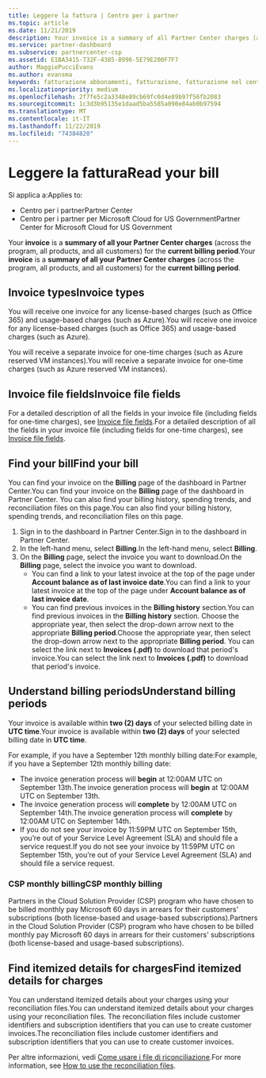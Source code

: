 ```yaml
---
title: Leggere la fattura | Centro per i partner
ms.topic: article
ms.date: 11/21/2019
description: Your invoice is a summary of all Partner Center charges (across the program, products, and customers) for the current monthly period.
ms.service: partner-dashboard
ms.subservice: partnercenter-csp
ms.assetid: E1BA3415-732F-4385-8996-5E79E200F7F7
author: MaggiePucciEvans
ms.author: evansma
keywords: fatturazione abbonamenti, fatturazione, fatturazione nel centro per i partner, centri per i partner fatturazione, leggere la fattura, fattura, fattura del centro per i partner, fattura CSP, dove è la fattura?
ms.localizationpriority: medium
ms.openlocfilehash: 2f7fe5c2a3348e89cb69fc0d4e89b97f56fb2083
ms.sourcegitcommit: 1c3d3b95135e1daad5ba5585a090e84ab0b97594
ms.translationtype: MT
ms.contentlocale: it-IT
ms.lasthandoff: 11/22/2019
ms.locfileid: "74384820"
---
```

# <a name="read-your-bill"></a><span data-ttu-id="705c7-104">Leggere la fattura</span><span class="sxs-lookup"><span data-stu-id="705c7-104">Read your bill</span></span>

<span data-ttu-id="705c7-105">Si applica a:</span><span class="sxs-lookup"><span data-stu-id="705c7-105">Applies to:</span></span>

- <span data-ttu-id="705c7-106">Centro per i partner</span><span class="sxs-lookup"><span data-stu-id="705c7-106">Partner Center</span></span>
- <span data-ttu-id="705c7-107">Centro per i partner per Microsoft Cloud for US Government</span><span class="sxs-lookup"><span data-stu-id="705c7-107">Partner Center for Microsoft Cloud for US Government</span></span>

<span data-ttu-id="705c7-108">Your **invoice** is a **summary of all your Partner Center charges** (across the program, all products, and all customers) for the **current billing period**.</span><span class="sxs-lookup"><span data-stu-id="705c7-108">Your **invoice** is a **summary of all your Partner Center charges** (across the program, all products, and all customers) for the **current billing period**.</span></span>

## <a name="invoice-types"></a><span data-ttu-id="705c7-109">Invoice types</span><span class="sxs-lookup"><span data-stu-id="705c7-109">Invoice types</span></span>

<span data-ttu-id="705c7-110">You will receive one invoice for any license-based charges (such as Office 365) and usage-based charges (such as Azure).</span><span class="sxs-lookup"><span data-stu-id="705c7-110">You will receive one invoice for any license-based charges (such as Office 365) and usage-based charges (such as Azure).</span></span>

<span data-ttu-id="705c7-111">You will receive a separate invoice for one-time charges (such as Azure reserved VM instances).</span><span class="sxs-lookup"><span data-stu-id="705c7-111">You will receive a separate invoice for one-time charges (such as Azure reserved VM instances).</span></span>

## <a name="invoice-file-fields"></a><span data-ttu-id="705c7-112">Invoice file fields</span><span class="sxs-lookup"><span data-stu-id="705c7-112">Invoice file fields</span></span>

<span data-ttu-id="705c7-113">For a detailed description of all the fields in your invoice file (including fields for one-time charges), see [Invoice file fields](invoice-file.md).</span><span class="sxs-lookup"><span data-stu-id="705c7-113">For a detailed description of all the fields in your invoice file (including fields for one-time charges), see [Invoice file fields](invoice-file.md).</span></span>

## <a name="find-your-bill"></a><span data-ttu-id="705c7-114">Find your bill</span><span class="sxs-lookup"><span data-stu-id="705c7-114">Find your bill</span></span>

<span data-ttu-id="705c7-115">You can find your invoice on the **Billing** page of the dashboard in Partner Center.</span><span class="sxs-lookup"><span data-stu-id="705c7-115">You can find your invoice on the **Billing** page of the dashboard in Partner Center.</span></span> <span data-ttu-id="705c7-116">You can also find your billing history, spending trends, and reconciliation files on this page.</span><span class="sxs-lookup"><span data-stu-id="705c7-116">You can also find your billing history, spending trends, and reconciliation files on this page.</span></span>

1. <span data-ttu-id="705c7-117">Sign in to the dashboard in Partner Center.</span><span class="sxs-lookup"><span data-stu-id="705c7-117">Sign in to the dashboard in Partner Center.</span></span>
2. <span data-ttu-id="705c7-118">In the left-hand menu, select **Billing**.</span><span class="sxs-lookup"><span data-stu-id="705c7-118">In the left-hand menu, select **Billing**.</span></span>
3. <span data-ttu-id="705c7-119">On the **Billing** page, select the invoice you want to download.</span><span class="sxs-lookup"><span data-stu-id="705c7-119">On the **Billing** page, select the invoice you want to download.</span></span>
    - <span data-ttu-id="705c7-120">You can find a link to your latest invoice at the top of the page under **Account balance as of last invoice date**.</span><span class="sxs-lookup"><span data-stu-id="705c7-120">You can find a link to your latest invoice at the top of the page under **Account balance as of last invoice date**.</span></span>
    - <span data-ttu-id="705c7-121">You can find previous invoices in the **Billing history** section.</span><span class="sxs-lookup"><span data-stu-id="705c7-121">You can find previous invoices in the **Billing history** section.</span></span> <span data-ttu-id="705c7-122">Choose the appropriate year, then select the drop-down arrow next to the appropriate **Billing period**.</span><span class="sxs-lookup"><span data-stu-id="705c7-122">Choose the appropriate year, then select the drop-down arrow next to the appropriate **Billing period**.</span></span> <span data-ttu-id="705c7-123">You can select the link next to **Invoices (.pdf)** to download that period's invoice.</span><span class="sxs-lookup"><span data-stu-id="705c7-123">You can select the link next to **Invoices (.pdf)** to download that period's invoice.</span></span>

## <a name="understand-billing-periods"></a><span data-ttu-id="705c7-124">Understand billing periods</span><span class="sxs-lookup"><span data-stu-id="705c7-124">Understand billing periods</span></span>

<span data-ttu-id="705c7-125">Your invoice is available within **two (2) days** of your selected billing date in **UTC time**.</span><span class="sxs-lookup"><span data-stu-id="705c7-125">Your invoice is available within **two (2) days** of your selected billing date in **UTC time**.</span></span>

<span data-ttu-id="705c7-126">For example, if you have a September 12th monthly billing date:</span><span class="sxs-lookup"><span data-stu-id="705c7-126">For example, if you have a September 12th monthly billing date:</span></span>

- <span data-ttu-id="705c7-127">The invoice generation process will **begin** at 12:00AM UTC on September 13th.</span><span class="sxs-lookup"><span data-stu-id="705c7-127">The invoice generation process will **begin** at 12:00AM UTC on September 13th.</span></span>
- <span data-ttu-id="705c7-128">The invoice generation process will **complete** by 12:00AM UTC on September 14th.</span><span class="sxs-lookup"><span data-stu-id="705c7-128">The invoice generation process will **complete** by 12:00AM UTC on September 14th.</span></span>
- <span data-ttu-id="705c7-129">If you do not see your invoice by 11:59PM UTC on September 15th, you’re out of your Service Level Agreement (SLA) and should file a service request.</span><span class="sxs-lookup"><span data-stu-id="705c7-129">If you do not see your invoice by 11:59PM UTC on September 15th, you’re out of your Service Level Agreement (SLA) and should file a service request.</span></span>

### <a name="csp-monthly-billing"></a><span data-ttu-id="705c7-130">CSP monthly billing</span><span class="sxs-lookup"><span data-stu-id="705c7-130">CSP monthly billing</span></span>

<span data-ttu-id="705c7-131">Partners in the Cloud Solution Provider (CSP) program who have chosen to be billed monthly pay Microsoft 60 days in arrears for their customers' subscriptions (both license-based and usage-based subscriptions).</span><span class="sxs-lookup"><span data-stu-id="705c7-131">Partners in the Cloud Solution Provider (CSP) program who have chosen to be billed monthly pay Microsoft 60 days in arrears for their customers' subscriptions (both license-based and usage-based subscriptions).</span></span>

## <a name="find-itemized-details-for-charges"></a><span data-ttu-id="705c7-132">Find itemized details for charges</span><span class="sxs-lookup"><span data-stu-id="705c7-132">Find itemized details for charges</span></span>

<span data-ttu-id="705c7-133">You can understand itemized details about your charges using your reconciliation files.</span><span class="sxs-lookup"><span data-stu-id="705c7-133">You can understand itemized details about your charges using your reconciliation files.</span></span> <span data-ttu-id="705c7-134">The reconciliation files include customer identifiers and subscription identifiers that you can use to create customer invoices.</span><span class="sxs-lookup"><span data-stu-id="705c7-134">The reconciliation files include customer identifiers and subscription identifiers that you can use to create customer invoices.</span></span>

<span data-ttu-id="705c7-135">Per altre informazioni, vedi [Come usare i file di riconciliazione](use-the-reconciliation-files.md).</span><span class="sxs-lookup"><span data-stu-id="705c7-135">For more information, see [How to use the reconciliation files](use-the-reconciliation-files.md).</span></span>
